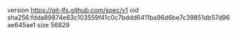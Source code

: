 version https://git-lfs.github.com/spec/v1
oid sha256:fdda89874e63c103559f41c0c7bddd6411ba96d6be7c39851db57d96ae645ae1
size 56829
